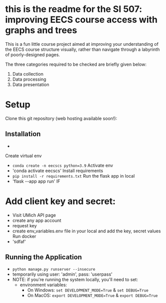 # this is the readme for the SI 507: improving EECS course access with graphs and trees

This is a fun little course project aimed at improving your understanding of the EECS course structure visually, rather than navigate through a labyrinth of poorly-designed pages.


The three categories required to be checked are briefly given below:
1. Data collection
2. Data processing
3. Data presentation


# Setup
Clone this git repository (web hosting available soon!): <Enter git repo here>

## Installation

- 
Create virtual env
- `conda create -n eecscs python=3.9`
Activate env
- 'conda activate eecscs'
Install requirements
- `pip install -r requirements.txt`
Run the flask app in local
- 'flask --app app run'
IF 

# Add client key and secret:
- Visit UMich API page
- create any app account
- request key
- create env_variables.env file in your local and add the key, secret values
Run docker
- 'sdfaf'

## Running the Application
- `python manage.py runserver --insecure`
- temporarily using user: 'admin', pass: 'userpass'
- NOTE: if you're running the system locally, you'll need to set:
    - environment variables: 
        - On Windows: `set DEVELOPMENT_MODE=True` & `set DEBUG=True` 
        - On MacOS: `export DEVELOPMENT_MODE=True` & `export DEBUG=True`